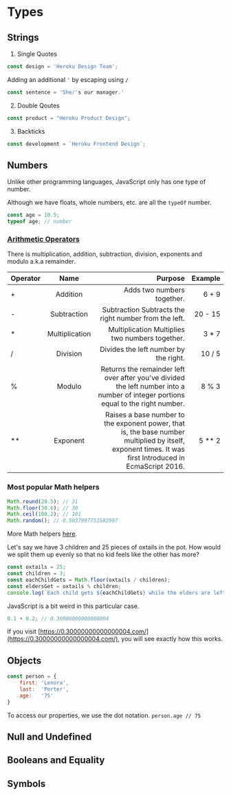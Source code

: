 # Types

## Strings
1. Single Quotes
```JavaScript
const design = 'Heroku Design Team';
```

Adding an additional `'` by escaping using `/`
```JavaScript
const sentence = 'She/'s our manager.'
```

2. Double Qoutes
```JavaScript
const product = "Heroku Product Design";
```
3. Backticks
```JavaScript
const development = `Heroku Frontend Design`;
```


## Numbers

Unlike other programming languages, JavaScript only has one type of number.

Although we have floats, whole numbers, etc. are all the `typeOf` number.

```JavaScript
const age = 10.5;
typeof age; // number
```
### [Arithmetic Operators](https://developer.mozilla.org/en-US/docs/Learn/JavaScript/First_steps/Math#Arithmetic_operators)
There is multiplication, addition, subtraction, division, exponents and modulo a.k.a remainder.

|  Operator  |      Name      |                                                                         Purpose                                                                        |  Example  |
|------------|:--------------:|-------------------------------------------------------------------------------------------------------------------------------------------------------:|----------:|
|     +      |    Addition    |                                                                   Adds two numbers together.                                                           |   6 + 9   |
|     -      |   Subtraction  |                                                  Subtraction	Subtracts the right number from the left.                                                |  20 - 15  |
|     *      | Multiplication |                                                       Multiplication	Multiplies two numbers together.                                                 |   3 * 7   |
|     /      |     Division   |                                                             Divides the left number by the right.                                                      |  10 / 5   |
|     %      |     Modulo     |         Returns the remainder left over after you've divided the left number into a number of integer portions equal to the right number.              |   8 % 3   |
|     **     |    Exponent    | Raises a base number to the exponent power, that is, the base number multiplied by itself, exponent times. It was first Introduced in EcmaScript 2016. |  5 ** 2   |
    
### Most popular Math helpers

```JavaScript
Math.round(20.5); // 21
Math.floor(30.6); // 30
Math.ceil(100.2); // 101
Math.random(); // 0.5037997751582997
```

More Math helpers [here](https://developer.mozilla.org/en-US/docs/Web/JavaScript/Reference/Global_Objects/Math).

Let's say we have 3 children and 25 pieces of oxtails in the pot. How would we split them up evenly so that no kid feels like the other has more?

```JavaScript
const oxtails = 25;
const children = 3;
const eachChildGets = Math.floor(oxtails / children);
const eldersGet = oxtails % children;
console.log(`Each child gets ${eachChildGets} while the elders are left with ${eldersGet}`); // Each child gets 8 while the elders are left with 1
```

JavaScript is a bit weird in this particular case.

```Javascript
0.1 + 0.2; // 0.30000000000000004
```

If you visit [https://0.30000000000000004.com/](https://0.30000000000000004.com/), you will see exactly how this works.

## Objects

```JavaScript
const person = {
    first: 'Lenora',
    last:  'Porter',
    age:   '75'
}
```

To access our properties, we use the dot notation.
`person.age // 75`

## Null and Undefined


## Booleans and Equality

## Symbols

